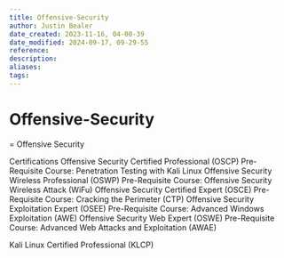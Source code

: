 ```yaml
---
title: Offensive-Security
author: Justin Bealer
date_created: 2023-11-16, 04-00-39
date_modified: 2024-09-17, 09-29-55
reference: 
description: 
aliases: 
tags: 
---
```

# Offensive-Security
= Offensive Security

Certifications
  Offensive Security Certified Professional (OSCP)
    Pre-Requisite Course: Penetration Testing with
    Kali Linux
  Offensive Security Wireless Professional (OSWP)
    Pre-Requisite Course: Offensive Security Wireless Attack (WiFu)
  Offensive Security Certified Expert (OSCE)
    Pre-Requisite Course: Cracking the Perimeter (CTP)
  Offensive Security Exploitation Expert (OSEE)
    Pre-Requisite Course: Advanced Windows Exploitation (AWE)
  Offensive Security Web Expert (OSWE)
    Pre-Requisite Course: Advanced Web Attacks and Exploitation (AWAE)
  
  Kali Linux Certified Professional (KLCP)
